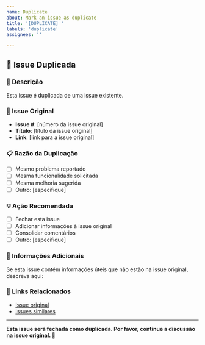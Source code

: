 ```yaml
---
name: Duplicate
about: Mark an issue as duplicate
title: '[DUPLICATE] '
labels: 'duplicate'
assignees: ''

---
```


## 🔄 Issue Duplicada

### 📝 Descrição

Esta issue é duplicada de uma issue existente.

### 🔗 Issue Original

- **Issue #**: [número da issue original]
- **Título**: [título da issue original]
- **Link**: [link para a issue original]

### 📋 Razão da Duplicação

- [ ] Mesmo problema reportado
- [ ] Mesma funcionalidade solicitada
- [ ] Mesma melhoria sugerida
- [ ] Outro: [especifique]

### 💡 Ação Recomendada

- [ ] Fechar esta issue
- [ ] Adicionar informações à issue original
- [ ] Consolidar comentários
- [ ] Outro: [especifique]

### 📝 Informações Adicionais

Se esta issue contém informações úteis que não estão na issue original, descreva aqui:

### 🔗 Links Relacionados

- [Issue original](#)
- [Issues similares](#)

---

**Esta issue será fechada como duplicada. Por favor, continue a discussão na issue original. 🔄**
